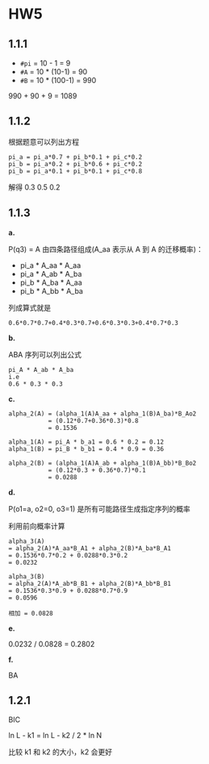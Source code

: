 # HW5

## 1.1.1

+ `#pi` = 10 - 1 = 9
+ `#A` = 10 * (10-1) = 90
+ `#B` = 10 * (100-1) = 990

990 + 90 + 9 = 1089

## 1.1.2

根据题意可以列出方程

```
pi_a = pi_a*0.7 + pi_b*0.1 + pi_c*0.2
pi_b = pi_a*0.2 + pi_b*0.6 + pi_c*0.2
pi_b = pi_a*0.1 + pi_b*0.1 + pi_c*0.8
```

解得 0.3 0.5 0.2

## 1.1.3

**a.**

P(q3) = A 由四条路径组成(A_aa 表示从 A 到 A 的迁移概率)：

+ pi_a * A_aa * A_aa
+ pi_a * A_ab * A_ba
+ pi_b * A_ba * A_aa
+ pi_b * A_bb * A_ba

列成算式就是

```
0.6*0.7*0.7+0.4*0.3*0.7+0.6*0.3*0.3+0.4*0.7*0.3
```

**b.**

ABA 序列可以列出公式

```
pi_A * A_ab * A_ba 
i.e
0.6 * 0.3 * 0.3
```

**c.**

```
alpha_2(A) = (alpha_1(A)A_aa + alpha_1(B)A_ba)*B_Ao2
           = (0.12*0.7+0.36*0.3)*0.8
           = 0.1536

alpha_1(A) = pi_A * b_a1 = 0.6 * 0.2 = 0.12
alpha_1(B) = pi_B * b_b1 = 0.4 * 0.9 = 0.36

```

```
alpha_2(B) = (alpha_1(A)A_ab + alpha_1(B)A_bb)*B_Bo2
           = (0.12*0.3 + 0.36*0.7)*0.1
           = 0.0288
```

**d.**

P(o1=a, o2=0, o3=1) 是所有可能路径生成指定序列的概率

利用前向概率计算

```
alpha_3(A) 
= alpha_2(A)*A_aa*B_A1 + alpha_2(B)*A_ba*B_A1 
= 0.1536*0.7*0.2 + 0.0288*0.3*0.2
= 0.0232

alpha_3(B)
= alpha_2(A)*A_ab*B_B1 + alpha_2(B)*A_bb*B_B1
= 0.1536*0.3*0.9 + 0.0288*0.7*0.9
= 0.0596

相加 = 0.0828
```

**e.**

0.0232 / 0.0828 = 0.2802

**f.**

BA

## 1.2.1

BIC

ln L - k1 = ln L - k2 / 2 * ln N

比较 k1 和 k2 的大小，k2 会更好


